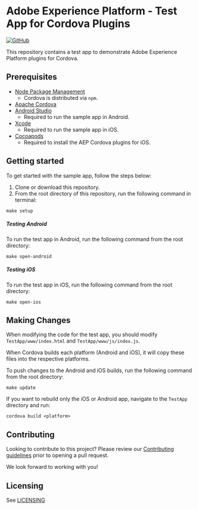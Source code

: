 # Adobe Experience Platform - Test App for Cordova Plugins

<!-- [![CI](https://github.com/adobe/cordova-acpsample/workflows/CI/badge.svg)](https://github.com/adobe/cordova-acpsample/actions) -->
[![GitHub](https://img.shields.io/github/license/adobe/cordova-acpsample)](https://github.com/adobe/cordova-acpsample/blob/master/LICENSE)

This repository contains a test app to demonstrate Adobe Experience Platform plugins for Cordova.

## Prerequisites

- [Node Package Management](https://www.npmjs.com/)
    - Cordova is distributed via `npm`.
- [Apache Cordova](https://cordova.apache.org/#getstarted)
- [Android Studio](https://developer.android.com/studio/)
    - Required to run the sample app in Android.
- [Xcode](https://apps.apple.com/us/app/xcode/id497799835)
    - Required to run the sample app in iOS.
- [Cocoapods](https://cocoapods.org/)
    - Required to install the AEP Cordova plugins for iOS.

## Getting started

To get started with the sample app, follow the steps below:

1. Clone or download this repository.
1. From the root directory of this repository, run the following command in terminal:
```
make setup
```

##### Testing Android

To run the test app in Android, run the following command from the root directory:

 ```
make open-android
 ```

##### Testing iOS

To run the test app in iOS, run the following command from the root directory:

```
make open-ios
```

## Making Changes

When modifying the code for the test app, you should modify `TestApp/www/index.html` and `TestApp/www/js/index.js`.

When Cordova builds each platform (Android and iOS), it will copy these files into the respective platforms.

To push changes to the Android and iOS builds, run the following command from the root directory:

```
make update
```

If you want to rebuild only the iOS or Android app, navigate to the `TestApp` directory and run:

```
cordova build <platform>
```

## Contributing

Looking to contribute to this project? Please review our [Contributing guidelines](.github/CONTRIBUTING.md) prior to opening a pull request.  

We look forward to working with you!

## Licensing  

See [LICENSING](LICENSE)
